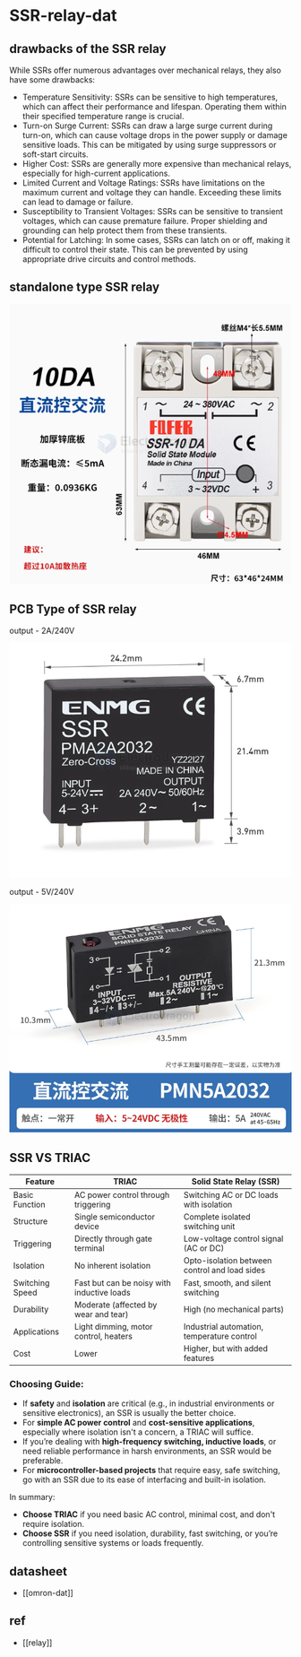 
# SSR-relay-dat



## drawbacks of the SSR relay 

While SSRs offer numerous advantages over mechanical relays, they also have some drawbacks:

- Temperature Sensitivity: SSRs can be sensitive to high temperatures, which can affect their performance and lifespan. Operating them within their specified temperature range is crucial.
- Turn-on Surge Current: SSRs can draw a large surge current during turn-on, which can cause voltage drops in the power supply or damage sensitive loads. This can be mitigated by using surge suppressors or soft-start circuits.
- Higher Cost: SSRs are generally more expensive than mechanical relays, especially for high-current applications.
- Limited Current and Voltage Ratings: SSRs have limitations on the maximum current and voltage they can handle. Exceeding these limits can lead to damage or failure.
- Susceptibility to Transient Voltages: SSRs can be sensitive to transient voltages, which can cause premature failure. Proper shielding and grounding can help protect them from these transients.
- Potential for Latching: In some cases, SSRs can latch on or off, making it difficult to control their state. This can be prevented by using appropriate drive circuits and control methods.



## standalone type SSR relay 

![](2024-09-13-14-54-46.png)




## PCB Type of SSR relay 

output - 2A/240V

![](2024-09-14-19-36-02.png)

output - 5V/240V

![](2024-09-14-19-36-49.png)


## SSR VS TRIAC 

| Feature         | TRIAC                                      | Solid State Relay (SSR)                       |
| --------------- | ------------------------------------------ | --------------------------------------------- |
| Basic Function  | AC power control through triggering        | Switching AC or DC loads with isolation       |
| Structure       | Single semiconductor device                | Complete isolated switching unit              |
| Triggering      | Directly through gate terminal             | Low-voltage control signal (AC or DC)         |
| Isolation       | No inherent isolation                      | Opto-isolation between control and load sides |
| Switching Speed | Fast but can be noisy with inductive loads | Fast, smooth, and silent switching            |
| Durability      | Moderate (affected by wear and tear)       | High (no mechanical parts)                    |
| Applications    | Light dimming, motor control, heaters      | Industrial automation, temperature control    |
| Cost            | Lower                                      | Higher, but with added features               |


### Choosing Guide:

- If **safety** and **isolation** are critical (e.g., in industrial environments or sensitive electronics), an SSR is usually the better choice.
- For **simple AC power control** and **cost-sensitive applications**, especially where isolation isn't a concern, a TRIAC will suffice.
- If you’re dealing with **high-frequency switching, inductive loads**, or need reliable performance in harsh environments, an SSR would be preferable.
- For **microcontroller-based projects** that require easy, safe switching, go with an SSR due to its ease of interfacing and built-in isolation.


In summary:

- **Choose TRIAC** if you need basic AC control, minimal cost, and don't require isolation.
- **Choose SSR** if you need isolation, durability, fast switching, or you’re controlling sensitive systems or loads frequently.


## datasheet 

- [[omron-dat]]


## ref 

- [[relay]]
